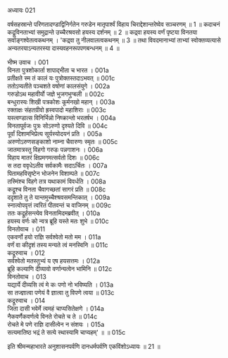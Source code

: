 अध्यायः 021

वर्षसहस्रान्ते परिणतादण्डाद्विनिर्गतेन गरुडेन मातृपार्श्वं विहाय चिराद्देशान्तरेष्वेव सञ्चरणम् ॥ 1 ॥ कदाचनं कद्रूविनताभ्यां समुद्रान्ते उच्चैरश्रवसो हयस्य दर्शनम् ॥ 2 ॥ कद्र्वा हयस्य वर्णं पृष्टया विनतया सर्वाङ्गश्वेतत्वकथनम् । \'कद्र्वा तु नीलवालत्वकथनम् ॥ 3 ॥ तथा विवदमानाभ्यां ताभ्यां स्वोक्तव्यत्यासे अन्यतरयाऽन्यतरस्या दास्यवहनरूपपणबन्धनम् ॥ 4 ॥

भीष्म उवाच ।	001  
विनता पुत्रशोकार्ता शापाद्भीता च भारत ।	001a  
प्रतीक्षते स्म तं कालं यः पुत्रोक्तस्तदाऽभवत् ॥	001c  
ततोऽप्यतीते पञ्चशते वर्षाणां कालसंयुगे ।	002a  
गरुडोऽथ महावीर्यो जज्ञे भुजगभुग्बली ॥	002c  
बन्धुरास्यः शिखी पत्रकोशः कूर्मनखो महान् ।	003a  
रक्ताक्षः संहतग्रीवो ह्रस्वपादो महाशिराः ॥	003c  
यस्त्वण्डात्स विनिर्भिन्नो निष्क्रान्तो भरतर्षभ ।	004a  
विनतापूर्वजः पुत्रः सोऽरुणो दृश्यते दिवि ॥	004c  
पूर्वां दिशामभिप्रेत्य सूर्यस्योदयनं प्रति ।	005a  
अरुणोऽरुणसङ्काशो नाम्ना चैवारुणः स्मृतः ॥	005c  
जातमात्रस्तु विहगो गरुडः पन्नगाशनः ।	006a  
विहाय मातरं क्षिप्रमगमत्सर्वतो दिशः ॥	006c  
स तदा ववृधेऽतीव सर्वकामैः सदाऽर्चितः ।	007a  
पितामहविसृष्टेन भोजनेन विशाम्पते ॥	007c  
तस्मिंश्च विहगे तत्र यथाकामं विवर्धति ।	008a  
कद्रूश्च विनता चैवागच्छतां सागरं प्रति ॥	008c  
ददृशाते तु ते यान्तमुच्चैश्श्रवसमन्तिकात् ।	009a  
स्नात्वोपवृत्तं त्वरितं पीतवन्तं च वाजिनम् ॥	009c  
ततः कद्रूर्हसन्त्येव विनतामिदमब्रवीत् ।	010a  
हयस्य वर्णः को न्वत्र ब्रूहि यस्ते मतः शुभे ॥	010c  
विनतोवाच ।	011  
एकवर्णो हयो राज्ञि सर्वश्वेतो मतो मम ।	011a  
वर्णं वा कीदृशं तस्य मन्यते त्वं मनस्विनि ॥	011c  
कद्रूरुवाच ।	012  
सर्वश्वेतो मतस्तुभ्यं य एष हयसत्तमः ।	012a  
ब्रूहि कल्याणि दीव्यावो वर्णान्यत्वेन भामिनि ॥	012c  
विनतोवाच ।	013  
यद्यार्ये दीव्यसि त्वं मे कः पणो नो भविष्यति ।	013a  
सा तज्ज्ञात्वा पणेयं वै ज्ञात्वा तु विपणे त्वया ॥	013c  
कद्रूरुवाच ।	014  
जिता दासी भवेर्मे त्वमहं चाप्यसितेक्षणे ।	014a  
नैकवर्णैकवर्णत्वे विनते रोचते च ते ॥	014c  
रोचते मे पणे राज्ञि दासीत्वेन न संशयः ।	015a  
सत्यमातिष्ठ भद्रं ते सत्ये स्थास्यामि चाप्यहम्\' ॥ ॥	015c  

इति श्रीमन्महाभारते अनुशासनपर्वणि दानधर्मपर्वणि एकविंशोऽध्यायः ॥ 21 ॥
